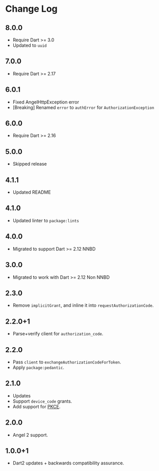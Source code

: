 # Change Log

## 8.0.0

* Require Dart >= 3.0
* Updated to `uuid`

## 7.0.0

* Require Dart >= 2.17

## 6.0.1

* Fixed AngelHttpException error
* [Breaking] Renamed `error` to `authError` for `AuthorizationException`

## 6.0.0

* Require Dart >= 2.16

## 5.0.0

* Skipped release

## 4.1.1

* Updated README

## 4.1.0

* Updated linter to `package:lints`

## 4.0.0

* Migrated to support Dart >= 2.12 NNBD

## 3.0.0

* Migrated to work with Dart >= 2.12 Non NNBD

## 2.3.0

* Remove `implicitGrant`, and inline it into `requestAuthorizationCode`.

## 2.2.0+1

* Parse+verify client for `authorization_code`.

## 2.2.0

* Pass `client` to `exchangeAuthorizationCodeForToken`.
* Apply `package:pedantic`.

## 2.1.0

* Updates
* Support `device_code` grants.
* Add support for [PKCE](https://tools.ietf.org/html/rfc7636).

## 2.0.0

* Angel 2 support.

## 1.0.0+1

* Dart2 updates + backwards compatibility assurance.
